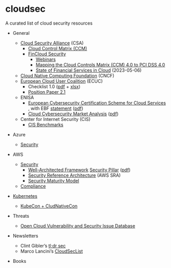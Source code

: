 # cloudsec

A curated list of cloud security resources

* General
	* [Cloud Security Alliance][1] (CSA)
		* [Cloud Control Matrix (CCM)][2]
		* [FinCloud Security][3]
			* [Webinars][4]
			* [Mapping the Cloud Controls Matrix (CCM) 4.0 to PCI DSS 4.0][5]
			* [State of Financial Services in Cloud][6] (2023-05-06)
	* [Cloud Native Computing Foundation][7] (CNCF)
	* [European Cloud User Coalition][8] (ECUC)
		* Checklist 1.0 ([pdf][9] + [xlsx][10])
		* [Position Paper 2.1][11]
	* ENISA
		* [European Cybersecurity Certification Scheme for Cloud Services][12] , with EBF [statement][13] ([pdf][14])
		* [Cloud Cybersecurity Market Analysis][15] ([pdf][16])
	* Center for Internet Security (CIS)
		* [CIS Benchmarks][17]

* Azure
	* [Security][18]

* AWS
	* [Security][19]
		* [Well-Architected Framework][20] [Security Pillar][21] ([pdf][22])
		* [Security Reference Architecture][23] (AWS SRA)
		* [Security Maturity Model][24]
	* [Compliance][25]

* [Kubernetes][26]
	* [KubeCon + CludNativeCon][27]

* Threats
	* [Open Cloud Vulnerability and Security Issue Database][28]

* Newsletters
	* Clint Gibler’s [tl;dr sec][29]
	* Marco Lancini’s [CloudSecList][30]

* Books

[1]:	https://cloudsecurityalliance.org/
[2]:	https://cloudsecurityalliance.org/research/cloud-controls-matrix/
[3]:	https://cloudsecurityalliance.org/fincloud-security/
[4]:	https://web.cvent.com/event/c6e9696d-1db4-4805-af04-28ff8b11c6b8/summary
[5]:	https://cloudsecurityalliance.org/blog/2023/09/19/strengthening-cloud-security-mapping-the-cloud-controls-matrix-ccm-4-0-to-pci-dss-4-0/
[6]:	https://cloudsecurityalliance.org/artifacts/state-of-financial-services-in-cloud/
[7]:	https://www.cncf.io/
[8]:	https://ecuc.group/
[9]:	https://ecuc.group/papers/ECUC_Checklist_Sep_2022_v1.0.pdf
[10]:	https://ecuc.group/papers/ECUC_Checklist_Sep_2022_v1.0.xlsx
[11]:	https://ecuc.group/papers/ECUC_Position_Paper_Sep_2022_v2.1.pdf
[12]:	https://www.enisa.europa.eu/publications/eucs-cloud-service-scheme
[13]:	https://www.ebf.eu/ebf-media-centre/joint-industry-statement-calls-for-removing-sovereignty-requirements-from-european-cybersecurity-certification-scheme-for-cloud-services-eucs/
[14]:	https://www.ebf.eu/wp-content/uploads/2023/11/Joint-Statement-on-EUCS.pdf
[15]:	https://www.enisa.europa.eu/publications/cloud-cybersecurity-market-analysis
[16]:	https://www.enisa.europa.eu/publications/cloud-cybersecurity-market-analysis/@@download/fullReport
[17]:	CIS%20Benchmarks
[18]:	https://azure.microsoft.com/en-us/explore/security
[19]:	https://docs.aws.amazon.com/security/
[20]:	https://aws.amazon.com/architecture/well-architected/?wa-lens-whitepapers.sort-by=item.additionalFields.sortDate&wa-lens-whitepapers.sort-order=desc&wa-guidance-whitepapers.sort-by=item.additionalFields.sortDate&wa-guidance-whitepapers.sort-order=desc
[21]:	https://docs.aws.amazon.com/wellarchitected/latest/security-pillar/welcome.html
[22]:	https://docs.aws.amazon.com/pdfs/wellarchitected/latest/security-pillar/wellarchitected-security-pillar.pdf#welcome
[23]:	https://docs.aws.amazon.com/prescriptive-guidance/latest/security-reference-architecture/welcome.html
[24]:	https://maturitymodel.security.aws.dev/en/model/
[25]:	https://aws.amazon.com/compliance/
[26]:	https://kubernetes.io/
[27]:	https://events.linuxfoundation.org/kubecon-cloudnativecon-europe/
[28]:	https://www.cloudvulndb.org/
[29]:	https://tldrsec.com/
[30]:	https://cloudseclist.com/